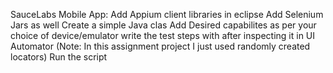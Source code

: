 SauceLabs Mobile App:
Add Appium client libraries in eclipse
Add Selenium Jars as well
Create a simple Java clas 
Add Desired capabilites as per your choice of device/emulator
write the test steps with after inspecting it in UI Automator (Note: In this assignment project I just used randomly created locators)
Run the script
